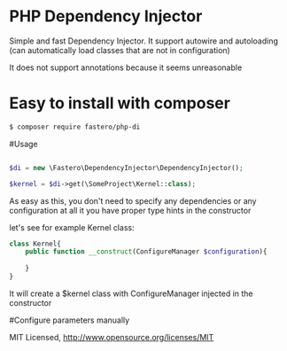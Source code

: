 # PHP Dependency Injector

Simple and fast Dependency Injector. It support autowire and autoloading (can automatically load 
classes that are not in configuration)

It does not support annotations because it seems unreasonable

# Easy to install with **composer**

```sh
$ composer require fastero/php-di
```

#Usage

```php

$di = new \Fastero\DependencyInjector\DependencyInjector();

$kernel = $di->get(\SomeProject\Kernel::class);

```
As easy as this, you don't need to specify any dependencies or any configuration at all it you have proper type hints in the constructor


let's see for example Kernel class:

```php
class Kernel{
    public function __construct(ConfigureManager $configuration){
    
    }
}
```

It will create a $kernel class with ConfigureManager injected in the constructor

#Configure parameters manually


MIT Licensed, http://www.opensource.org/licenses/MIT
